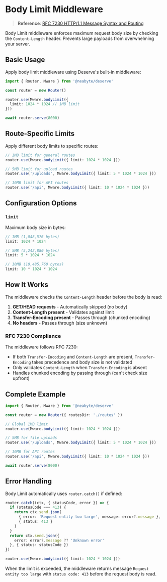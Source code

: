 # Body Limit Middleware

> **Reference**: [RFC 7230 HTTP/1.1 Message Syntax and Routing](https://datatracker.ietf.org/doc/html/rfc7230#section-3.3.1)

Body Limit middleware enforces maximum request body size by checking the `Content-Length` header. Prevents large payloads from overwhelming your server.

## Basic Usage

Apply body limit middleware using Deserve's built-in middleware:

```typescript
import { Router, Mware } from '@neabyte/deserve'

const router = new Router()

router.use(Mware.bodyLimit({
  limit: 1024 * 1024 // 1MB limit
}))

await router.serve(8000)
```

## Route-Specific Limits

Apply different body limits to specific routes:

```typescript
// 1MB limit for general routes
router.use(Mware.bodyLimit({ limit: 1024 * 1024 }))

// 5MB limit for upload routes
router.use('/uploads', Mware.bodyLimit({ limit: 5 * 1024 * 1024 }))

// 10MB limit for API routes
router.use('/api', Mware.bodyLimit({ limit: 10 * 1024 * 1024 }))
```

## Configuration Options

### `limit`

Maximum body size in bytes:

```typescript
// 1MB (1,048,576 bytes)
limit: 1024 * 1024

// 5MB (5,242,880 bytes)
limit: 5 * 1024 * 1024

// 10MB (10,485,760 bytes)
limit: 10 * 1024 * 1024
```

## How It Works

The middleware checks the `Content-Length` header before the body is read:

1. **GET/HEAD requests** - Automatically skipped (no body)
2. **Content-Length present** - Validates against limit
3. **Transfer-Encoding present** - Passes through (chunked encoding)
4. **No headers** - Passes through (size unknown)

### RFC 7230 Compliance

The middleware follows RFC 7230:
- If both `Transfer-Encoding` and `Content-Length` are present, `Transfer-Encoding` takes precedence and body size is not validated
- Only validates `Content-Length` when `Transfer-Encoding` is absent
- Handles chunked encoding by passing through (can't check size upfront)

## Complete Example

```typescript
import { Router, Mware } from '@neabyte/deserve'

const router = new Router({ routesDir: './routes' })

// Global 1MB limit
router.use(Mware.bodyLimit({ limit: 1024 * 1024 }))

// 5MB for file uploads
router.use('/uploads', Mware.bodyLimit({ limit: 5 * 1024 * 1024 }))

// 10MB for API routes
router.use('/api', Mware.bodyLimit({ limit: 10 * 1024 * 1024 }))

await router.serve(8000)
```

## Error Handling

Body Limit automatically uses `router.catch()` if defined:

```typescript
router.catch((ctx, { statusCode, error }) => {
  if (statusCode === 413) {
    return ctx.send.json(
      { error: 'Request entity too large', message: error?.message },
      { status: 413 }
    )
  }
  return ctx.send.json({
    error: error?.message ?? 'Unknown error'
  }, { status: statusCode })
})

router.use(Mware.bodyLimit({ limit: 1024 * 1024 }))
```

When the limit is exceeded, the middleware returns message `Request entity too large` with `status code: 413` before the request body is read.
